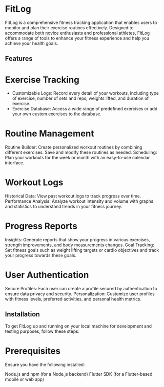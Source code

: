 # FitLog
FitLog is a comprehensive fitness tracking application that enables users to monitor and plan their exercise routines effectively. Designed to accommodate both novice enthusiasts and professional athletes, FitLog offers a range of tools to enhance your fitness experience and help you achieve your health goals.

## Features

# Exercise Tracking
- Customizable Logs: Record every detail of your workouts, including type of exercise, number of sets and reps, weights lifted, and duration of exercise.
- Exercise Database: Access a wide range of predefined exercises or add your own custom exercises to the database.

# Routine Management
Routine Builder: Create personalized workout routines by combining different exercises. Save and modify these routines as needed.
Scheduling: Plan your workouts for the week or month with an easy-to-use calendar interface.

# Workout Logs
Historical Data: View past workout logs to track progress over time.
Performance Analysis: Analyze workout intensity and volume with graphs and statistics to understand trends in your fitness journey.

# Progress Reports
Insights: Generate reports that show your progress in various exercises, strength improvements, and body measurements changes.
Goal Tracking: Set fitness goals such as weight lifting targets or cardio objectives and track your progress towards these goals.

# User Authentication
Secure Profiles: Each user can create a profile secured by authentication to ensure data privacy and security.
Personalization: Customize user profiles with fitness levels, preferred activities, and personal health metrics.

## Installation
To get FitLog up and running on your local machine for development and testing purposes, follow these steps:

# Prerequisites
Ensure you have the following installed:

Node.js and npm (for a Node.js backend)
Flutter SDK (for a Flutter-based mobile or web app)
